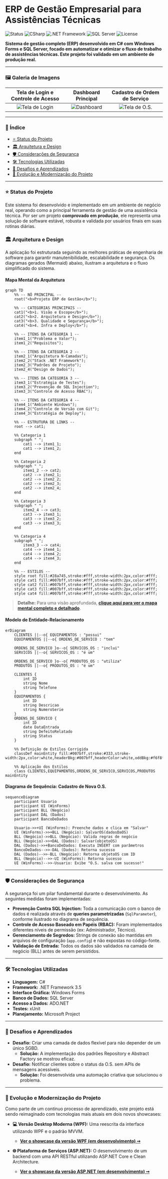 # ERP de Gestão Empresarial para Assistências Técnicas

![Status](https://img.shields.io/badge/Status-Em%20Produção-brightgreen)
![CSharp](https://img.shields.io/badge/C%23-11.0-blue?logo=c-sharp&logoColor=white)
![.NET Framework](https://img.shields.io/badge/.NET-Framework%203.5-blueviolet)
![SQL Server](https://img.shields.io/badge/SQL%20Server-CC2927?logo=microsoft-sql-server&logoColor=white)
![License](https://img.shields.io/badge/License-Proprietary-red)

**Sistema de gestão completo (ERP) desenvolvido em C# com Windows Forms e SQL Server, focado em automatizar e otimizar o fluxo de trabalho de assistências técnicas. Este projeto foi validado em um ambiente de produção real.**

---

### 🖼️ Galeria de Imagens

| Tela de Login e Controle de Acesso | Dashboard Principal | Cadastro de Ordem de Serviço |
| :--------------------------------: | :-------------------: | :--------------------------: |
| ![Tela de Login](media/screenshot-login.png) | ![Dashboard](media/screenshot-dashboard.png) | ![Tela de O.S.](media/screenshot-os.png) |

---

### 📖 Índice

* [⭐ Status do Projeto](#-status-do-projeto)
* [🏛️ Arquitetura e Design](#-arquitetura-e-design)
* [🛡️ Considerações de Segurança](#️-considerações-de-segurança)
* [🛠️ Tecnologias Utilizadas](#️-tecnologias-utilizadas)
* [🧠 Desafios e Aprendizados](#-desafios-e-aprendizados)
* [🚀 Evolução e Modernização do Projeto](#-evolução-e-modernização-do-projeto)

---

### ⭐ Status do Projeto

Este sistema foi desenvolvido e implementado em um ambiente de negócio real, operando como a principal ferramenta de gestão de uma assistência técnica. Por ser um projeto **comprovado em produção**, ele representa uma solução de software estável, robusta e validada por usuários finais em suas rotinas diárias.

### 🏛️ Arquitetura e Design

A aplicação foi estruturada seguindo as melhores práticas de engenharia de software para garantir manutenibilidade, escalabilidade e segurança. Os diagramas gerados (Mermaid) abaixo, ilustram a arquitetura e o fluxo simplificado do sistema.

#### **Mapa Mental da Arquitetura**

```mermaid
graph TD
    %% -- NÓ PRINCIPAL --
    root("<b>Projeto ERP de Gestão</b>");

    %% -- CATEGORIAS PRINCIPAIS --
    cat1("<b>1. Visão e Escopo</b>");
    cat2("<b>2. Arquitetura e Design</b>");
    cat3("<b>3. Qualidade e Segurança</b>");
    cat4("<b>4. Infra e Deploy</b>");

    %% -- ITENS DA CATEGORIA 1 --
    item1_1("Problema e Valor");
    item1_2("Requisitos");

    %% -- ITENS DA CATEGORIA 2 --
    item2_1("Arquitetura N-Camadas");
    item2_2("Stack .NET Framework");
    item2_3("Padrões de Projeto");
    item2_4("Design de Dados");

    %% -- ITENS DA CATEGORIA 3 --
    item3_1("Estratégia de Testes");
    item3_2("Prevenção de SQL Injection");
    item3_3("Controle de Acesso RBAC");

    %% -- ITENS DA CATEGORIA 4 --
    item4_1("Ambiente Windows");
    item4_2("Controle de Versão com Git");
    item4_3("Estratégia de Deploy");
    
    %% -- ESTRUTURA DE LINKS --
    root --> cat1;
    
    %% Categoria 1
    subgraph " ";
        cat1 --> item1_1;
        cat1 --> item1_2;
    end

    %% Categoria 2
    subgraph " ";
        item1_2 --> cat2;
        cat2 --> item2_1;
        cat2 --> item2_2;
        cat2 --> item2_3;
        cat2 --> item2_4;
    end
    
    %% Categoria 3
    subgraph " ";
        item2_4 --> cat3;
        cat3 --> item3_1;
        cat3 --> item3_2;
        cat3 --> item3_3;
    end

    %% Categoria 4
    subgraph " ";
        item3_3 --> cat4;
        cat4 --> item4_1;
        cat4 --> item4_2;
        cat4 --> item4_3;
    end

    %% -- ESTILOS --
    style root fill:#28a745,stroke:#fff,stroke-width:2px,color:#fff;
    style cat1 fill:#007bff,stroke:#fff,stroke-width:2px,color:#fff;
    style cat2 fill:#007bff,stroke:#fff,stroke-width:2px,color:#fff;
    style cat3 fill:#007bff,stroke:#fff,stroke-width:2px,color:#fff;
    style cat4 fill:#007bff,stroke:#fff,stroke-width:2px,color:#fff;
```
> **Detalhe:** Para uma visão aprofundada, **[clique aqui para ver o mapa mental completo e detalhado](docs/mapa-mental-detalhado.png)**.

#### **Modelo de Entidade-Relacionamento**

```mermaid
erDiagram
    CLIENTES ||--o{ EQUIPAMENTOS : "possui"
    EQUIPAMENTOS ||--o{ ORDENS_DE_SERVICO : "tem"
    
    ORDENS_DE_SERVICO }o--o{ SERVICOS_OS : "inclui"
    SERVICOS ||--o{ SERVICOS_OS : "é um"

    ORDENS_DE_SERVICO }o--o{ PRODUTOS_OS : "utiliza"
    PRODUTOS ||--o{ PRODUTOS_OS : "é um"

    CLIENTES {
        int ID
        string Nome
        string Telefone
    }
    EQUIPAMENTOS {
        int ID
        string Descricao
        string NumeroSerie
    }
    ORDENS_DE_SERVICO {
        int ID
        date DataEntrada
        string DefeitoRelatado
        string Status
    }

    %% Definição de Estilos Corrigida
    classDef mainEntity fill:#007bff,stroke:#333,stroke-width:2px,color:white,headerBkg:#007bff,headerColor:white,oddBkg:#f6f8fa,evenBkg:#f6f8fa

    %% Aplicação dos Estilos
    class CLIENTES,EQUIPAMENTOS,ORDENS_DE_SERVICO,SERVICOS,PRODUTOS mainEntity
```

#### **Diagrama de Sequência: Cadastro de Nova O.S.**

```mermaid
sequenceDiagram
    participant Usuario
    participant UI (WinForms)
    participant BLL (Negócio)
    participant DAL (Dados)
    participant BancoDeDados

    Usuario->>+UI (WinForms): Preenche dados e clica em "Salvar"
    UI (WinForms)->>+BLL (Negócio): SalvarOS(dadosDaOS)
    BLL (Negócio)->>BLL (Negócio): Valida regras de negócio
    BLL (Negócio)->>+DAL (Dados): Salvar(objetoOS)
    DAL (Dados)->>+BancoDeDados: Executa INSERT com parâmetros
    BancoDeDados-->>-DAL (Dados): Retorna sucesso
    DAL (Dados)-->>-BLL (Negócio): Retorna objetoOS com ID
    BLL (Negócio)-->>-UI (WinForms): Retorna sucesso
    UI (WinForms)-->>-Usuario: Exibe "O.S. salva com sucesso!"
```

---

### 🛡️ Considerações de Segurança

A segurança foi um pilar fundamental durante o desenvolvimento. As seguintes medidas foram implementadas:

* **Prevenção Contra SQL Injection:** Toda a comunicação com o banco de dados é realizada através de **queries parametrizadas** (`SqlParameter`), conforme ilustrado no diagrama de sequência.
* **Controle de Acesso Baseado em Papéis (RBAC):** Foram implementados diferentes níveis de permissão (ex: Administrador, Técnico).
* **Gerenciamento de Segredos:** Strings de conexão são mantidas em arquivos de configuração (`app.config`) e não expostas no código-fonte.
* **Validação de Entrada:** Todos os dados são validados na camada de negócio (BLL) antes de serem persistidos.

---

### 🛠️ Tecnologias Utilizadas

* **Linguagem:** C#
* **Framework:** .NET Framework 3.5
* **Interface Gráfica:** Windows Forms
* **Banco de Dados:** SQL Server
* **Acesso a Dados:** ADO.NET
* **Testes:** xUnit
* **Planejamento:** Microsoft Project

---

### 🧠 Desafios e Aprendizados

* **Desafio:** Criar uma camada de dados flexível para não depender de um único SGBD.
    * **Solução:** A implementação dos padrões Repository e Abstract Factory se mostrou eficaz.
* **Desafio:** Notificar clientes sobre o status da O.S. sem APIs de mensagens acessíveis.
    * **Solução:** Foi desenvolvida uma automação criativa que solucionou o problema.

---

### 🚀 Evolução e Modernização do Projeto

Como parte de um contínuo processo de aprendizado, este projeto está sendo reimaginado com tecnologias mais atuais em dois novos showcases:

* **💻 Versão Desktop Moderna (WPF):** Uma reescrita da interface utilizando WPF e o padrão MVVM.
    * **[Ver o showcase da versão WPF (em desenvolvimento) ➞](https://github.com/NaassonRibeiro/erp-gestao-wpf-showcase)**

* **🌐 Plataforma de Serviços (ASP.NET):** O desenvolvimento de um backend com uma API RESTful utilizando ASP.NET Core e Clean Architecture.
    * **[Ver o showcase da versão ASP.NET (em desenvolvimento) ➞](https://github.com/NaassonRibeiro/erp-gestao-aspnet-showcase)**
